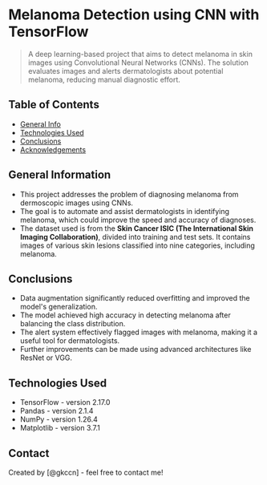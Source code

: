 # Melanoma Detection using CNN with TensorFlow
> A deep learning-based project that aims to detect melanoma in skin images using Convolutional Neural Networks (CNNs).
> The solution evaluates images and alerts dermatologists about potential melanoma, reducing manual diagnostic effort.

## Table of Contents
* [General Info](#general-information)
* [Technologies Used](#technologies-used)
* [Conclusions](#conclusions)
* [Acknowledgements](#acknowledgements)

## General Information
- This project addresses the problem of diagnosing melanoma from dermoscopic images using CNNs.
- The goal is to automate and assist dermatologists in identifying melanoma, which could improve the speed and accuracy of diagnoses.
- The dataset used is from the **Skin Cancer ISIC (The International Skin Imaging Collaboration)**, divided into training and test sets. It contains images of various skin lesions classified into nine categories, including melanoma.

## Conclusions
- Data augmentation significantly reduced overfitting and improved the model's generalization.
- The model achieved high accuracy in detecting melanoma after balancing the class distribution.
- The alert system effectively flagged images with melanoma, making it a useful tool for dermatologists.
- Further improvements can be made using advanced architectures like ResNet or VGG.

## Technologies Used
- TensorFlow - version 2.17.0
- Pandas - version 2.1.4
- NumPy - version 1.26.4
- Matplotlib - version 3.7.1

## Contact
Created by [@gkccn] - feel free to contact me!